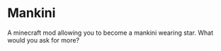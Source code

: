 Mankini
===========
A minecraft mod allowing you to become a mankini wearing star. What would you ask for more?